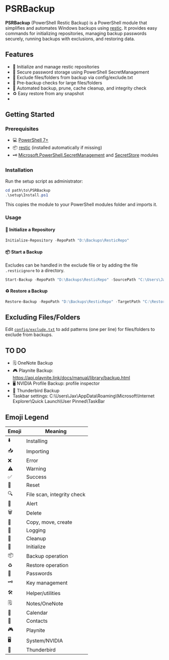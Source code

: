 # PSRBackup

**PSRBackup** (PowerShell Restic Backup) is a PowerShell module that simplifies and automates Windows backups using [restic](https://restic.net/). It provides easy commands for initializing repositories, managing backup passwords securely, running backups with exclusions, and restoring data.

## Features

- 🚀 Initialize and manage restic repositories
- 🔐 Secure password storage using PowerShell SecretManagement
- 🚫 Exclude files/folders from backup via config/exclude.txt
- 📏 Pre-backup checks for large files/folders
- 🤖 Automated backup, prune, cache cleanup, and integrity check
- ♻️ Easy restore from any snapshot
- 
## Getting Started

### Prerequisites

- 💻 [PowerShell 7+](https://github.com/PowerShell/PowerShell)
- 📦 [restic](https://restic.net/) (installed automatically if missing)
- 🗝️ [Microsoft.PowerShell.SecretManagement](https://www.powershellgallery.com/packages/Microsoft.PowerShell.SecretManagement) and [SecretStore](https://www.powershellgallery.com/packages/Microsoft.PowerShell.SecretStore) modules

### Installation

Run the setup script as administrator:

```powershell
cd path\to\PSRBackup
.\setup\Install.ps1
```

This copies the module to your PowerShell modules folder and imports it.

### Usage

#### 🚀 Initialize a Repository

```powershell
Initialize-Repository -RepoPath "D:\Backups\ResticRepo"
```

#### 📦 Start a Backup
Excludes can be handled in the exclude file or by adding the file `.resticignore` to a directory.

```powershell
Start-Backup -RepoPath "D:\Backups\ResticRepo" -SourcePath "C:\Users\Jax\Documents" -ExcludeFile "config\exclude.txt"
```

#### ♻️ Restore a Backup

```powershell
Restore-Backup -RepoPath "D:\Backups\ResticRepo" -TargetPath "C:\Restore"
```

## Excluding Files/Folders

Edit [`config/exclude.txt`](config/exclude.txt) to add patterns (one per line) for files/folders to exclude from backups.

## TO DO

- 🗒️ OneNote Backup
- 🎮 Playnite Backup: https://api.playnite.link/docs/manual/library/backup.html
- 🖥️ NVIDIA Profile Backup: profile inspector
- 📨 Thunderbird Backup
- Taskbar settings: C:\Users\Jax\AppData\Roaming\Microsoft\Internet Explorer\Quick Launch\User Pinned\TaskBar

## Emoji Legend

| Emoji | Meaning                       |
|-------|-------------------------------|
| ⬇️    | Installing                    |
| 📥    | Importing                     |
| ❌    | Error                         |
| ⚠️    | Warning                       |
| ✅    | Success                       |
| 🔄    | Reset                         |
| 🔍    | File scan, integrity check    |
| 🚨    | Alert                         |
| 🗑️    | Delete                        |
| 📁    | Copy, move, create            |
| 📝    | Logging                       |
| 🧹    | Cleanup                       |
| 🚀    | Initialize                    |
| 📦    | Backup operation              |
| ♻️    | Restore operation             |
| 🔐    | Passwords                     |
| 🗝️    | Key management                |
| 🛠️    | Helper/utilities              |
| 🗒️    | Notes/OneNote                 |
| 📅    | Calendar                      |
| 👥    | Contacts                      |
| 🎮    | Playnite                 |
| 🖥️    | System/NVIDIA                 |
| 📨    | Thunderbird             |

